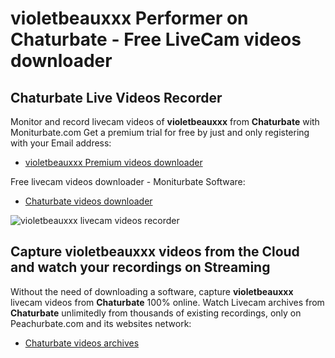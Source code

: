 # violetbeauxxx Performer on Chaturbate - Free LiveCam videos downloader

## Chaturbate Live Videos Recorder

Monitor and record livecam videos of **violetbeauxxx** from **Chaturbate** with Moniturbate.com
Get a premium trial for free by just and only registering with your Email address:
* [violetbeauxxx Premium videos downloader](https://moniturbate.com/request-demo-licence-key.html)

Free livecam videos downloader - Moniturbate Software:
* [Chaturbate videos downloader](https://moniturbate.com/moniturbate-download-software.html)

![violetbeauxxx livecam videos recorder](https://peachurnet.com/templates/moniturbate-software.png)


## Capture violetbeauxxx videos from the Cloud and watch your recordings on Streaming

Without the need of downloading a software, capture **violetbeauxxx** livecam videos from **Chaturbate** 100% online.
Watch Livecam archives from **Chaturbate** unlimitedly from thousands of existing recordings, only on Peachurbate.com and its websites network:
* [Chaturbate videos archives](https://peachurnet.com/)